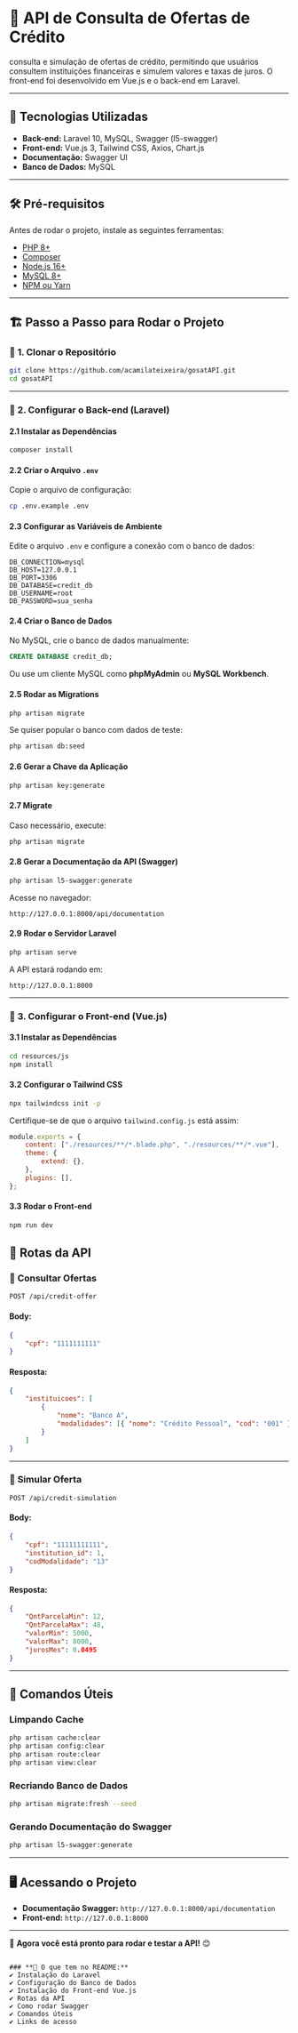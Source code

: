 # 🏦 API de Consulta de Ofertas de Crédito

consulta e simulação de ofertas de crédito, permitindo que usuários consultem instituições financeiras e simulem valores e taxas de juros. O front-end foi desenvolvido em Vue.js e o back-end em Laravel.

---

## 🚀 **Tecnologias Utilizadas**

-   **Back-end:** Laravel 10, MySQL, Swagger (l5-swagger)
-   **Front-end:** Vue.js 3, Tailwind CSS, Axios, Chart.js
-   **Documentação:** Swagger UI
-   **Banco de Dados:** MySQL

---

## 🛠 **Pré-requisitos**

Antes de rodar o projeto, instale as seguintes ferramentas:

-   [PHP 8+](https://www.php.net/)
-   [Composer](https://getcomposer.org/)
-   [Node.js 16+](https://nodejs.org/)
-   [MySQL 8+](https://www.mysql.com/)
-   [NPM ou Yarn](https://nodejs.org/)

---

## 🏗 **Passo a Passo para Rodar o Projeto**

### 🔹 **1. Clonar o Repositório**

```sh
git clone https://github.com/acamilateixeira/gosatAPI.git
cd gosatAPI
```

---

### 🔹 **2. Configurar o Back-end (Laravel)**

#### **2.1 Instalar as Dependências**

```sh
composer install
```

#### **2.2 Criar o Arquivo `.env`**

Copie o arquivo de configuração:

```sh
cp .env.example .env
```

#### **2.3 Configurar as Variáveis de Ambiente**

Edite o arquivo `.env` e configure a conexão com o banco de dados:

```env
DB_CONNECTION=mysql
DB_HOST=127.0.0.1
DB_PORT=3306
DB_DATABASE=credit_db
DB_USERNAME=root
DB_PASSWORD=sua_senha
```

#### **2.4 Criar o Banco de Dados**

No MySQL, crie o banco de dados manualmente:

```sql
CREATE DATABASE credit_db;
```

Ou use um cliente MySQL como **phpMyAdmin** ou **MySQL Workbench**.

#### **2.5 Rodar as Migrations**

```sh
php artisan migrate
```

Se quiser popular o banco com dados de teste:

```sh
php artisan db:seed
```

#### **2.6 Gerar a Chave da Aplicação**

```sh
php artisan key:generate
```

#### **2.7 Migrate**

Caso necessário, execute:

```sh
php artisan migrate
```

#### **2.8 Gerar a Documentação da API (Swagger)**

```sh
php artisan l5-swagger:generate
```

Acesse no navegador:

```
http://127.0.0.1:8000/api/documentation
```

#### **2.9 Rodar o Servidor Laravel**

```sh
php artisan serve
```

A API estará rodando em:

```
http://127.0.0.1:8000
```

---

### 🔹 **3. Configurar o Front-end (Vue.js)**

#### **3.1 Instalar as Dependências**

```sh
cd resources/js
npm install
```

#### **3.2 Configurar o Tailwind CSS**

```sh
npx tailwindcss init -p
```

Certifique-se de que o arquivo `tailwind.config.js` está assim:

```js
module.exports = {
    content: ["./resources/**/*.blade.php", "./resources/**/*.vue"],
    theme: {
        extend: {},
    },
    plugins: [],
};
```

#### **3.3 Rodar o Front-end**

```sh
npm run dev
```

## 🎯 **Rotas da API**

### 📌 **Consultar Ofertas**

```http
POST /api/credit-offer
```

#### **Body:**

```json
{
    "cpf": "1111111111"
}
```

#### **Resposta:**

```json
{
    "instituicoes": [
        {
            "nome": "Banco A",
            "modalidades": [{ "nome": "Crédito Pessoal", "cod": "001" }]
        }
    ]
}
```

---

### 📌 **Simular Oferta**

```http
POST /api/credit-simulation
```

#### **Body:**

```json
{
    "cpf": "11111111111",
    "institution_id": 1,
    "codModalidade": "13"
}
```

#### **Resposta:**

```json
{
    "QntParcelaMin": 12,
    "QntParcelaMax": 48,
    "valorMin": 5000,
    "valorMax": 8000,
    "jurosMes": 0.0495
}
```

---

## 🔧 **Comandos Úteis**

### **Limpando Cache**

```sh
php artisan cache:clear
php artisan config:clear
php artisan route:clear
php artisan view:clear
```

### **Recriando Banco de Dados**

```sh
php artisan migrate:fresh --seed
```

### **Gerando Documentação do Swagger**

```sh
php artisan l5-swagger:generate
```

---

## 🖥 **Acessando o Projeto**

-   **Documentação Swagger:** `http://127.0.0.1:8000/api/documentation`
-   **Front-end:** `http://127.0.0.1:8000`

---

🚀 **Agora você está pronto para rodar e testar a API!** 😊

```

### **📌 O que tem no README:**
✔️ Instalação do Laravel
✔️ Configuração do Banco de Dados
✔️ Instalação do Front-end Vue.js
✔️ Rotas da API
✔️ Como rodar Swagger
✔️ Comandos úteis
✔️ Links de acesso

```
